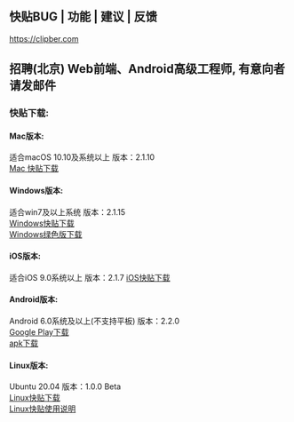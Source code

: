 ## 快贴BUG | 功能 | 建议 | 反馈

https://clipber.com

## 招聘(北京) Web前端、Android高级工程师, 有意向者请发邮件

### 快贴下载: 

#### Mac版本:
适合macOS 10.10及系统以上
版本：2.1.10<br>
[Mac 快贴下载](https://clipber.com/getmac)

#### Windows版本:
适合win7及以上系统
版本：2.1.15<br>
[Windows快贴下载](https://clipber.com/getwin) <br>
[Windows绿色版下载](https://clipber.com/getzip)

#### iOS版本:
适合iOS 9.0系统以上
版本：2.1.7
[iOS快贴下载](https://clipber.com/getios) <br>

#### Android版本:
Android 6.0系统及以上(不支持平板)
版本：2.2.0<br>
[Google Play下载](https://clipber.com/getplay) <br>
[apk下载](https://clipber.com/getapk)

#### Linux版本:
Ubuntu 20.04
版本：1.0.0 Beta<br>
[Linux快贴下载](https://blog.clipber.com/posts/ubuntu-2004-guide/) <br>
[Linux快贴使用说明](https://blog.clipber.com/posts/linux-about/)

